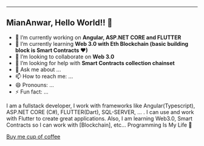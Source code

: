 ----------------------------------------
MianAnwar, Hello World!! 👋
----------------------------------------
              
- 🔭 I’m currently working on **Angular, ASP.NET CORE and FLUTTER**
- 🌱 I’m currently learning **Web 3.0 with Eth Blockchain (basic building block is Smart Contracts ❤)**
- 👯 I’m looking to collaborate on **Web 3.0**
- 🤔 I’m looking for help with **Smart Contracts collection chainset**
- 💬 Ask me about ...
- 📫 How to reach me: ...
- 😄 Pronouns: ...
- ⚡ Fun fact: ...

I am a fullstack developer, I work with frameworks like Angular(Typescript), ASP.NET CORE (C#), FLUTTER(Dart), SQL-SERVER, ... . 
I can use and work with Flutter to create great applications. Also, I am learning Web3.0, Smart Contracts so I can work with [Blockchain], etc... Programming Is My Life 👋

[Buy me cup of coffee ]([https://nextjs.org/](https://www.buymeacoffee.com/miananwar))
